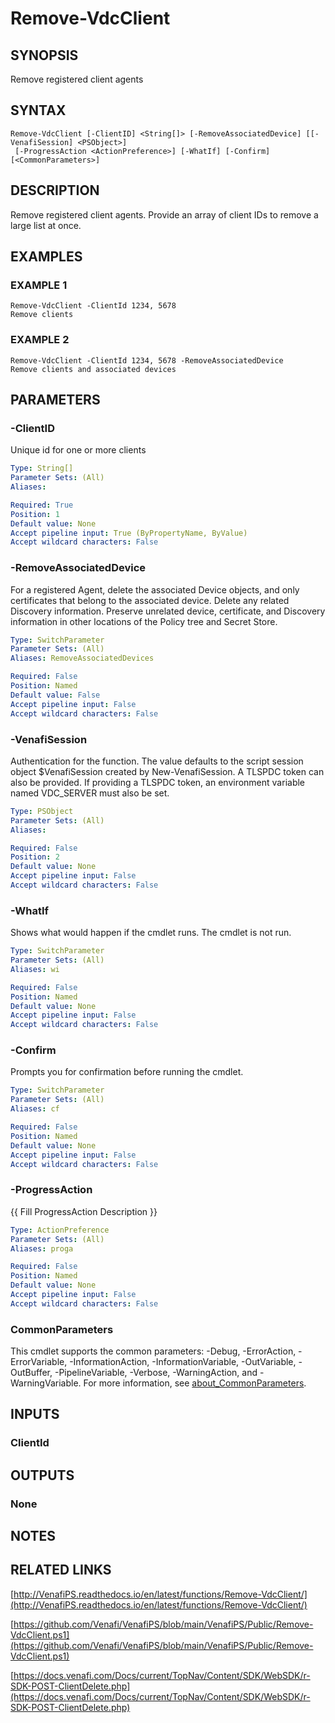 # Remove-VdcClient

## SYNOPSIS
Remove registered client agents

## SYNTAX

```
Remove-VdcClient [-ClientID] <String[]> [-RemoveAssociatedDevice] [[-VenafiSession] <PSObject>]
 [-ProgressAction <ActionPreference>] [-WhatIf] [-Confirm] [<CommonParameters>]
```

## DESCRIPTION
Remove registered client agents.
Provide an array of client IDs to remove a large list at once.

## EXAMPLES

### EXAMPLE 1
```
Remove-VdcClient -ClientId 1234, 5678
Remove clients
```

### EXAMPLE 2
```
Remove-VdcClient -ClientId 1234, 5678 -RemoveAssociatedDevice
Remove clients and associated devices
```

## PARAMETERS

### -ClientID
Unique id for one or more clients

```yaml
Type: String[]
Parameter Sets: (All)
Aliases:

Required: True
Position: 1
Default value: None
Accept pipeline input: True (ByPropertyName, ByValue)
Accept wildcard characters: False
```

### -RemoveAssociatedDevice
For a registered Agent, delete the associated Device objects, and only certificates that belong to the associated device.
Delete any related Discovery information.
Preserve unrelated device, certificate, and Discovery information in other locations of the Policy tree and Secret Store.

```yaml
Type: SwitchParameter
Parameter Sets: (All)
Aliases: RemoveAssociatedDevices

Required: False
Position: Named
Default value: False
Accept pipeline input: False
Accept wildcard characters: False
```

### -VenafiSession
Authentication for the function.
The value defaults to the script session object $VenafiSession created by New-VenafiSession.
A TLSPDC token can also be provided.
If providing a TLSPDC token, an environment variable named VDC_SERVER must also be set.

```yaml
Type: PSObject
Parameter Sets: (All)
Aliases:

Required: False
Position: 2
Default value: None
Accept pipeline input: False
Accept wildcard characters: False
```

### -WhatIf
Shows what would happen if the cmdlet runs.
The cmdlet is not run.

```yaml
Type: SwitchParameter
Parameter Sets: (All)
Aliases: wi

Required: False
Position: Named
Default value: None
Accept pipeline input: False
Accept wildcard characters: False
```

### -Confirm
Prompts you for confirmation before running the cmdlet.

```yaml
Type: SwitchParameter
Parameter Sets: (All)
Aliases: cf

Required: False
Position: Named
Default value: None
Accept pipeline input: False
Accept wildcard characters: False
```

### -ProgressAction
{{ Fill ProgressAction Description }}

```yaml
Type: ActionPreference
Parameter Sets: (All)
Aliases: proga

Required: False
Position: Named
Default value: None
Accept pipeline input: False
Accept wildcard characters: False
```

### CommonParameters
This cmdlet supports the common parameters: -Debug, -ErrorAction, -ErrorVariable, -InformationAction, -InformationVariable, -OutVariable, -OutBuffer, -PipelineVariable, -Verbose, -WarningAction, and -WarningVariable. For more information, see [about_CommonParameters](http://go.microsoft.com/fwlink/?LinkID=113216).

## INPUTS

### ClientId
## OUTPUTS

### None
## NOTES

## RELATED LINKS

[http://VenafiPS.readthedocs.io/en/latest/functions/Remove-VdcClient/](http://VenafiPS.readthedocs.io/en/latest/functions/Remove-VdcClient/)

[https://github.com/Venafi/VenafiPS/blob/main/VenafiPS/Public/Remove-VdcClient.ps1](https://github.com/Venafi/VenafiPS/blob/main/VenafiPS/Public/Remove-VdcClient.ps1)

[https://docs.venafi.com/Docs/current/TopNav/Content/SDK/WebSDK/r-SDK-POST-ClientDelete.php](https://docs.venafi.com/Docs/current/TopNav/Content/SDK/WebSDK/r-SDK-POST-ClientDelete.php)

